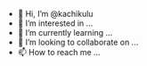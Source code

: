 - 👋 Hi, I’m @kachikulu
- 👀 I’m interested in ...
- 🌱 I’m currently learning ...
- 💞️ I’m looking to collaborate on ...
- 📫 How to reach me ...

<!---
kachikulu/kachikulu is a ✨ special ✨ repository because its `README.md` (this file) appears on your GitHub profile.
You can click the Preview link to take a look at your changes.
--->
